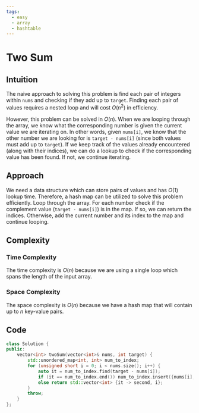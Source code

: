 ```yaml
---
tags:
  - easy
  - array
  - hashtable
---
```


# Two Sum

## Intuition

The naive approach to solving this problem is find each pair of integers within `nums` and checking if they add up to `target`. Finding each pair of values requires a nested loop and will cost $O(n^2)$ in efficiency.

However, this problem can be solved in $O(n)$. When we are looping through the array, we know what the corresponding number is given the current value we are iterating on. In other words, given `nums[i]`, we know that the other number we are looking for is `target - nums[i]` (since both values must add up to `target`). If we keep track of the values already encountered (along with their indices), we can do a lookup to check if the corresponding value has been found. If not, we continue iterating.

## Approach

We need a data structure which can store pairs of values and has $O(1)$ lookup time. Therefore, a hash map can be utilized to solve this problem efficiently. Loop through the array. For each number check if the complement value (`target - nums[i]`) is in the map. If so, we can return the indices. Otherwise, add the current number and its index to the map and continue looping.

## Complexity

### Time Complexity

The time complexity is $O(n)$ because we are using a single loop which spans the length of the input array.

### Space Complexity

The space complexity is $O(n)$ because we have a hash map that will contain up to $n$ key-value pairs.

## Code

```cpp
class Solution {
public:
    vector<int> twoSum(vector<int>& nums, int target) {
        std::unordered_map<int, int> num_to_index;
        for (unsigned short i = 0; i < nums.size(); i++) {
            auto it = num_to_index.find(target - nums[i]);
            if (it == num_to_index.end()) num_to_index.insert({nums[i], i});
            else return std::vector<int> {it -> second, i};
        }
        throw;
    }
};
```
